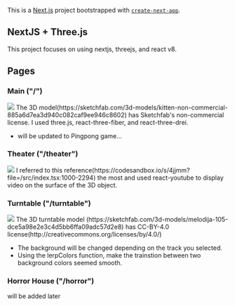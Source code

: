 This is a [Next.js](https://nextjs.org/) project bootstrapped with [`create-next-app`](https://github.com/vercel/next.js/tree/canary/packages/create-next-app).

## NextJS + Three.js
This project focuses on using nextjs, threejs, and react v8.

## Pages

### Main ("/")
<img src="https://user-images.githubusercontent.com/17774927/155850286-fc89c7a1-0cda-42a8-88d8-a74aae9685ca.gif">
The 3D model(https://sketchfab.com/3d-models/kitten-non-commercial-885a6d7ea3d940c082caf9ee946c8602) has Sketchfab's non-commercial license. I used three.js, react-three-fiber, and react-three-drei.

- will be updated to Pingpong game...

### Theater ("/theater")
<img src="https://user-images.githubusercontent.com/17774927/155850266-9a570a86-61b0-483a-b390-d60cb18385fa.gif">
I referred to this reference(https://codesandbox.io/s/4jjmm?file=/src/index.tsx:1000-2294) the most and used react-youtube to display video on the surface of the 3D object.

### Turntable ("/turntable")
<img src="https://user-images.githubusercontent.com/17774927/158441304-224ac81c-ab1c-4884-bc2c-91904aebc9dc.gif">
The 3D turntable model (https://sketchfab.com/3d-models/melodija-105-dce5a98e2e3c4d5bb6ffa09adc57d2e8) has CC-BY-4.0 license(http://creativecommons.org/licenses/by/4.0/)

- The background will be changed depending on the track you selected.
- Using the lerpColors function, make the trainstion between two background colors seemed smooth.


### Horror House ("/horror")
will be added later
